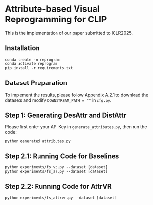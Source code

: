 # Attribute-based Visual Reprogramming for CLIP
This is the implementation of our paper submitted to ICLR2025.

## Installation
    conda create -n reprogram
    conda activate reprogram
    pip install -r requirements.txt

## Dataset Preparation
To implement the results, please follow Appendix A.2.1 to download the datasets and modify `DOWNSTREAM_PATH = ""` in `cfg.py`.

## Step 1: Generating DesAttr and DistAttr
Please first enter your API Key in `generate_attributes.py`, then run the code:
        
    python generated_attributes.py

## Step 2.1: Running Code for Baselines
    
    python experiments/fs_vp.py --dataset [dataset]
    python experiments/fs_ar.py --dataset [dataset]

## Step 2.2: Running Code for AttrVR

    python experiments/fs_attrvr.py --dataset [dataset]
